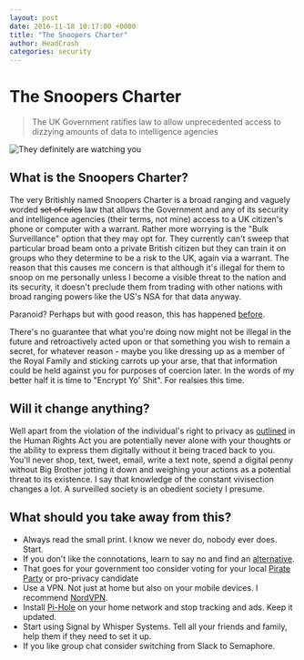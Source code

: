 ```yaml
---
layout: post
date: 2016-11-18 10:17:00 +0000
title: "The Snoopers Charter"
author: HeadCrash
categories: security
---
```


# The Snoopers Charter

> The UK Government ratifies law to allow unprecedented access to dizzying amounts of data to intelligence agencies

![They definitely are watching you](http://i.giphy.com/Kwz3IWpFJJ064.gif)

## What is the Snoopers Charter?

The very Britishly named Snoopers Charter is a broad ranging and vaguely worded ~~set of rules~~ law that allows the Government and any of its security and intelligence agencies (their terms, not mine) access to a UK citizen's phone or computer with a warrant. Rather more worrying is the "Bulk Surveillance" option that they may opt for. They currently can't sweep that particular broad beam onto a private British citizen but they can train it on groups who they determine to be a risk to the UK, again via a warrant. The reason that this causes me concern is that although it's illegal for them to snoop on me personally unless I become a visible threat to the nation and its security, it doesn't preclude them from trading with other nations with broad ranging powers like the US's NSA for that data anyway.

Paranoid? Perhaps but with good reason, this has happened [before](http://www.theweek.co.uk/uk-news/62437/gchq-unlawfully-spied-on-uk-citizens-through-nsa).

There's no guarantee that what you're doing now might not be illegal in the future and retroactively acted upon or that something you wish to remain a secret, for whatever reason - maybe you like dressing up as a member of the Royal Family and sticking carrots up your arse, that that information could be held against you for purposes of coercion later. In the words of my better half it is time to "Encrypt Yo' Shit". For realsies this time.

## Will it change anything?

Well apart from the violation of the individual's right to privacy as [outlined](https://www.liberty-human-rights.org.uk/human-rights/privacy) in the Human Rights Act you are potentially never alone with your thoughts or the ability to express them digitally without it being traced back to you. You'll never shop, text, tweet, email, write a text note, spend a digital penny without Big Brother jotting it down and weighing your actions as a potential threat to its existence. I say that knowledge of the constant vivisection changes a lot. A surveilled society is an obedient society I presume.

## What should you take away from this?

* Always read the small print. I know we never do, nobody ever does. Start.
* If you don't like the connotations, learn to say no and find an [alternative](https://alternativeto.net/).
* That goes for your government too consider voting for your local [Pirate Party](http://www.pirateparty.org.uk/) or pro-privacy candidate
* Use a VPN. Not just at home but also on your mobile devices. I recommend [NordVPN](https://www.nordvpn.com/).
* Install [Pi-Hole](https://www.pi-hole.net/) on your home network and stop tracking and ads. Keep it updated.
* Start using Signal by Whisper Systems. Tell all your friends and family, help them if they need to set it up.
* If you like group chat consider switching from Slack to Semaphore.
